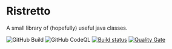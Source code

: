 # Ristretto
A small library of (hopefully) useful java classes.

![GitHub Build](https://img.shields.io/github/workflow/status/thomasleplus/ristretto/Java%20CI%20with%20Maven)
![GitHub CodeQL](https://img.shields.io/github/workflow/status/thomasleplus/ristretto/CodeQL)
[![Build status](https://travis-ci.org/thomasleplus/ristretto.svg?branch=master)](https://travis-ci.org/thomasleplus/ristretto)
[![Quality Gate](https://sonarcloud.io/api/badges/gate?key=org.leplus:ristretto)](https://sonarcloud.io/dashboard/index/org.leplus:ristretto)
